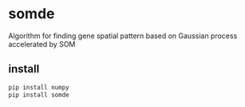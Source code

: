 # somde
Algorithm for finding gene spatial pattern based on Gaussian process accelerated by SOM

## install

```bash
pip install numpy
pip install somde
```
